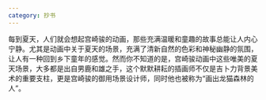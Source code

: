```yaml
---
category: 抄书
---
```


每到夏天，人们就会想起宫崎骏的动画，那些充满温暖和童趣的故事总能让人内心宁静。尤其是动画中关于夏天的场景，充满了清新自然的色彩和神秘幽静的氛围，让人有一种回到乡下童年的感觉。然而你不知道的是，宫崎骏动画中这些唯美的夏天场景，大多都是出自男鹿和雄之手，这个默默耕耘的插画师不仅是吉卜力背景美术的重要支柱，更是宫崎骏的御用场景设计师，同时他也被称为“画出龙猫森林的人”。
